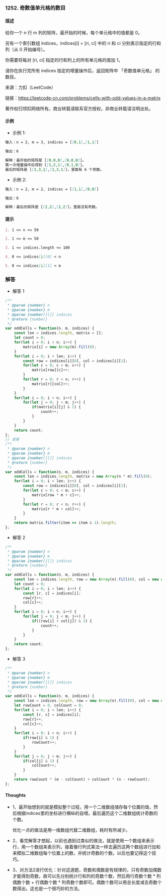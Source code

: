 ### 1252. 奇数值单元格的数目

#### 描述

给你一个 n 行 m 列的矩阵，最开始的时候，每个单元格中的值都是 0。

另有一个索引数组 indices，indices[i] = [ri, ci] 中的 ri 和 ci 分别表示指定的行和列（从 0 开始编号）。

你需要将每对 [ri, ci] 指定的行和列上的所有单元格的值加 1。

请你在执行完所有 indices 指定的增量操作后，返回矩阵中 「奇数值单元格」 的数目。

来源：力扣（LeetCode）

链接：https://leetcode-cn.com/problems/cells-with-odd-values-in-a-matrix

著作权归领扣网络所有。商业转载请联系官方授权，非商业转载请注明出处。

#### 示例

+ 示例 1:
```md
输入：n = 2, m = 3, indices = [[0,1],[1,1]]

输出：6

解释：最开始的矩阵是 [[0,0,0],[0,0,0]]。
第一次增量操作后得到 [[1,2,1],[0,1,0]]。
最后的矩阵是 [[1,3,1],[1,3,1]]，里面有 6 个奇数。
```
+ 示例 2:
```md
输入：n = 2, m = 2, indices = [[1,1],[0,0]]

输出：0

解释：最后的矩阵是 [[2,2],[2,2]]，里面没有奇数。
```


#### 提示
```md
1. 1 <= n <= 50

2. 1 <= m <= 50

3. 1 <= indices.length <= 100

4. 0 <= indices[i][0] < n

5. 0 <= indices[i][1] < m
```

### 解答

+ 解答 1
```js
/**
 * @param {number} n
 * @param {number} m
 * @param {number[][]} indices
 * @return {number}
 */
var oddCells = function(n, m, indices) {
    const len = indices.length, matrix = [];
    let count = 0;
    for(let i = 0; i < n; i++) {
        matrix[i] = new Array(m).fill(0);
    }
    for(let i = 0; i < len; i++) {
        const row = indices[i][0], col = indices[i][1];
        for(let c = 0; c < m; c++) {
            matrix[row][c]++;
        }
        for(let r = 0; r < n; r++) {
            matrix[r][col]++;
        }
    }
    for(let i = 0; i < n; i++) {
        for(let j = 0; j < m; j++) {
            if(matrix[i][j] & 1) {
                count++;
            }
        }
    }
    return count;
};
// 或者
/**
 * @param {number} n
 * @param {number} m
 * @param {number[][]} indices
 * @return {number}
 */
var oddCells = function(n, m, indices) {
    const len = indices.length, matrix = new Array(n * m).fill(0);
    for(let i = 0; i < len; i++) {
        const row = indices[i][0], col = indices[i][1];
        for(let c = 0; c < m; c++) {
            matrix[row * m + c]++;
        }
        for(let r = 0; r < n; r++) {
            matrix[r * m + col]++;
        }
    }
    return matrix.filter(item => item & 1).length;
};
```

+ 解答 2
```js
/**
 * @param {number} n
 * @param {number} m
 * @param {number[][]} indices
 * @return {number}
 */
var oddCells = function(n, m, indices) {
    const len = indices.length, row = new Array(n).fill(0), col = new Array(m).fill(0);
    let count = 0;
    for(let i = 0; i < len; i++) {
        const [r, c] = indices[i];
        row[r]++;
        col[c]++;
    }
    for(let i = 0; i < n; i++) {
        for(let j = 0; j < m; j++) {
            if((row[i] + col[j]) & 1) {
                count++;
            }
        }
    }
    return count;
};
```

+ 解答 3
```js
/**
 * @param {number} n
 * @param {number} m
 * @param {number[][]} indices
 * @return {number}
 */
var oddCells = function(n, m, indices) {
    const len = indices.length, row = new Array(n).fill(0), col = new Array(m).fill(0);
    let rowCount = 0, colCount = 0;
    for(let i = 0; i < len; i++) {
        const [r, c] = indices[i];
        row[r]++;
        col[c]++;
    }
    for(let i = 0; i < n; i++) {
        if(row[i] & 1) {
            rowCount++;
        }
    }
    for(let j = 0; j < m; j++) {
        if(col[j] & 1) {
            colCount++;
        }
    }
    return rowCount * (m - colCount) + colCount * (n - rowCount);
};
```

#### Thoughts

+ 1、最开始想到的就是模拟整个过程，用一个二维数组储存每个位置的值，然后根据indices里的坐标进行横纵的自增。最后遍历这个二维数组统计奇数的个数。

  优化一点的做法是用一维数组代替二维数组，耗时有所减少。

+ 2、看完解答才想起，以前也遇到过类似的做法，就是使用一个数组来表示行，用一个数组来表示列，接着像行列式乘法一样去遍历这两个数组进行加和来模拟二维数组每个位置上的数，并统计奇数的个数。以后也要记得这个技巧。

+ 3、对方法2进行优化：针对这道题，奇数和偶数是有规律的，只有奇数加偶数才能得到奇数，故可以先分别统计行和列的奇数个数，然后用行奇数个数 * 列偶数个数 + 行偶数个数 * 列奇数个数即可。偶数个数可以用总长度减去奇数个数得出。这也是一个很巧妙的方法。